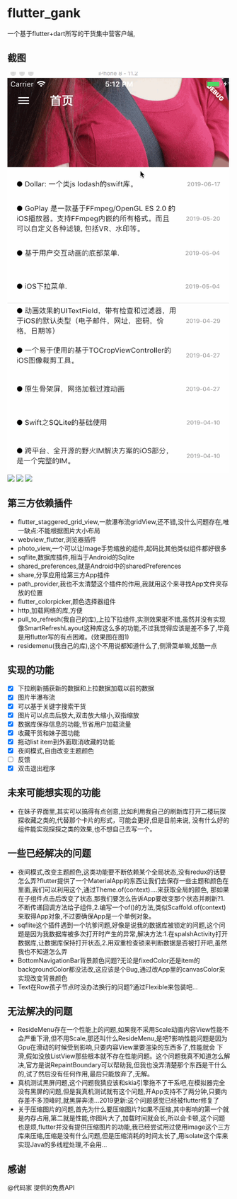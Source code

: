 # flutter_gank

一个基于flutter+dart所写的干货集中营客户端,

## 截图
![](arts/gif1.gif)
![](arts/gif2.gif)
![](arts/gif3.gif)
![](arts/gif4.gif)

## 第三方依赖插件
* flutter_staggered_grid_view,一款瀑布流gridView,还不错,没什么问题存在,唯一缺点:不能根据图片大小布局
* webview_flutter,浏览器插件
* photo_view,一个可以让Image手势缩放的组件,起码比其他类似组件都好很多
* sqflite,数据库插件,相当于Android的Sqlite
* shared_preferences,就是Android中的sharedPreferences
* share,分享应用给第三方App插件
* path_provider,我也不太清楚这个插件的作用,我就用这个来寻找App文件夹存放的位置
* flutter_colorpicker,颜色选择器组件
* http,加载网络的库,方便
* pull_to_refresh(我自己的库),上拉下拉组件,实测效果挺不错,虽然并没有实现像SmartRefreshLayout这种库这么多的功能,不过我觉得应该是差不多了,毕竟是用flutter写的有点困难。(效果图在图1)
* residemenu(我自己的库),这个不用说都知道什么了,侧滑菜单嘛,炫酷一点

## 实现的功能

 - [x] 下拉刷新捕获新的数据和上拉数据加载以前的数据
 - [x] 图片半瀑布流
 - [x] 可以基于关键字搜索干货
 - [x] 图片可以点击后放大,双击放大缩小,双指缩放
 - [x] 数据库保存信息的功能,节省用户加载流量
 - [x] 收藏干货和妹子图功能
 - [x] 拖动list item到外面取消收藏的功能
 - [x] 夜间模式,自由改变主题颜色
 - [ ] 反馈
 - [x] 双击退出程序
 
 ## 未来可能想实现的功能
 * 在妹子界面里,其实可以搞得有点创意,比如利用我自己的刷新库打开二楼玩探探收藏之类的,代替那个卡片的形式，可能会更好,但是目前来说,
 没有什么好的组件能实现探探之类的效果,也不想自己去写一个。

## 一些已经解决的问题
* 夜间模式,改变主题颜色,这类功能要不断依赖某个全局状态,没有redux的话要怎么弄?flutter提供了一个MaterialApp的东西让我们去保存一些主题和颜色在里面,我们可以利用这个,通过Theme.of(context)....来获取全局的颜色,
那如果在子组件点击后改变了状态,那我们要怎么告诉App要改变那个状态并刷新?1.不断传递回调方法给子组件,2.编写一个of()的方法,类似Scaffold.of(context)来取得App对象,不过要确保App是一个单例对象。
* sqflite这个插件遇到一个坑爹问题,好像是说我的数据库被锁定的问题,这个问题是因为我数据库被多次打开时产生的异常,解决方法:1.在spalshActivity打开数据库,让数据库保持打开状态,2.用双重检查锁来判断数据是否被打开吧,虽然我也不知道怎么弄
* BottomNavigationBar背景颜色问题?无论是fixedColor还是item的backgroundColor都没法改,这应该是个Bug,通过改App里的canvasColor来实现改变背景颜色
* Text在Row孩子节点时没办法换行的问题?通过Flexible来包装吧...


## 无法解决的问题
* ResideMenu存在一个性能上的问题,如果我不采用Scale动画内容View性能不会严重下滑,但不用Scale,那还叫什么ResideMenu,是吧?影响性能问题是因为Gpu在滑动的时候受到影响,只要内容View里要渲染的东西多了,性能就会
下滑,假如没放ListView那些根本就不存在性能问题。这个问题我真不知道怎么解决,官方是说RepaintBoundary可以帮助我,但我也没弄清楚那个东西是干什么的,试了然后没有任何作用,最后只能放弃了,无解。
* 真机测试黑屏问题,这个问题我猜应该和skia引擎拖不了干系吧,在模拟器完全没有黑屏的问题,但是我真机测试就有这个问题,开App支持不了两分钟,只要内存差不多顶峰时,就黑屏奔溃...2019更新:这个问题感觉已经被flutter修复了
* 关于压缩图片的问题,首先为什么要压缩图片?如果不压缩,其中影响的第一个就是内存占用,第二就是性能,你图片大了,加载时间就会长,所以会卡顿,这个问题也是烦,flutter并没有提供压缩图片的功能,我已经尝试用过使用image这个三方库来压缩,压缩是没有什么问题,但是压缩消耗的时间太长了,用isolate这个库来实现Java的多线程处理,不会用...

## 感谢
@代码家 提供的免费API
